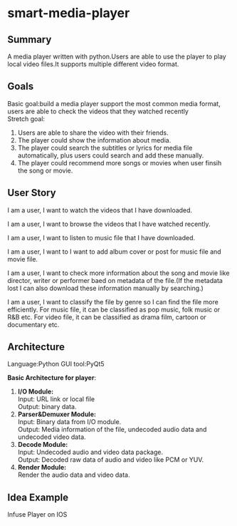 # smart-media-player

## Summary
A media player written with python.Users are able to use the player to play local video files.It supports multiple different video format.

## Goals
Basic goal:build a media player support the most common media format, users are able to check the videos that they watched recently</br>
Stretch goal:
1. Users are able to share the video with their friends.
2. The player could show the information about media.
3. The player could search the subtitles or lyrics for media file automatically, plus users could search and add these manually.
4. The player could recommend more songs or movies when user finsih the song or movie. 
## User Story
I am a user, I want to watch the videos that I have downloaded.</br>

I am a user, I want to browse the videos that I have watched recently.</br>

I am a user, I want to listen to music file that I have downloaded.</br>

I am a user, I want to I want to add album cover or post for music file and movie file.</br>

I am a user, I want to check more information about the song and movie like director, writer or performer baed on metadata of the file.(If the metadata lost I can also download these information manually by searching.)</br>

I am a user, I want to classify the file by genre so I can find the file more efficiently. For music file, it can be classified as pop music, folk music or R&B etc. For video file, it can be classified as drama film, cartoon or documentary etc.</br>

## Architecture 
Language:Python GUI tool:PyQt5

**Basic Architecture for player**:</br>
1. **I/O Module:** </br>
Input: URL link or local file </br>
Output: binary data.
2. **Parser&Demuxer Module:** </br>
Input: Binary data from I/O module.</br>
Output: Media information of the file, undecoded audio data and undecoded video data.
3. **Decode Module:**</br>
Input: Undecoded audio and video data package.</br>
Output: Decoded raw data of audio and video like PCM or YUV.
4. **Render Module:**</br>
Render the audio data and video data.

## Idea Example
Infuse Player on IOS


